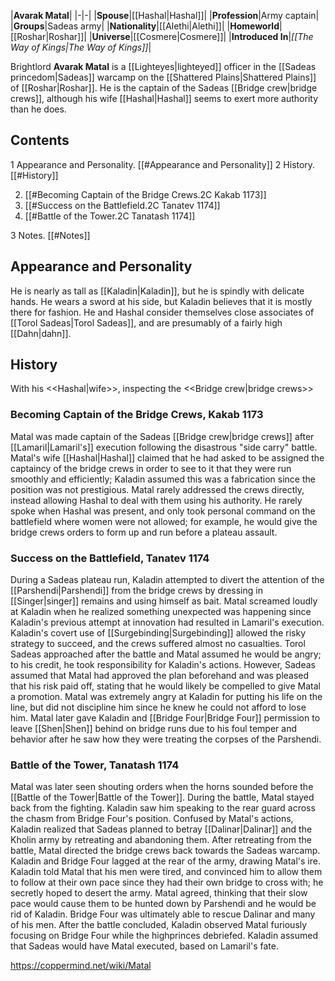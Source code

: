 |**Avarak Matal**|
|-|-|
|**Spouse**|[[Hashal\|Hashal]]|
|**Profession**|Army captain|
|**Groups**|Sadeas army|
|**Nationality**|[[Alethi\|Alethi]]|
|**Homeworld**|[[Roshar\|Roshar]]|
|**Universe**|[[Cosmere\|Cosmere]]|
|**Introduced In**|*[[The Way of Kings\|The Way of Kings]]*|

Brightlord **Avarak Matal** is a [[Lighteyes\|lighteyed]] officer in the [[Sadeas princedom\|Sadeas]] warcamp on the [[Shattered Plains\|Shattered Plains]] of [[Roshar\|Roshar]]. He is the captain of the Sadeas [[Bridge crew\|bridge crews]], although his wife [[Hashal\|Hashal]] seems to exert more authority than he does.

## Contents

1 Appearance and Personality. [[#Appearance and Personality]] 
2 History. [[#History]] 

2. [[#Becoming Captain of the Bridge Crews.2C Kakab 1173]] 
2. [[#Success on the Battlefield.2C Tanatev 1174]] 
2. [[#Battle of the Tower.2C Tanatash 1174]] 


3 Notes. [[#Notes]] 


## Appearance and Personality
He is nearly as tall as [[Kaladin\|Kaladin]], but he is spindly with delicate hands. He wears a sword at his side, but Kaladin believes that it is mostly there for fashion. He and Hashal consider themselves close associates of [[Torol Sadeas\|Torol Sadeas]], and are presumably of a fairly high [[Dahn\|dahn]].

## History
  With his <<Hashal\|wife>>, inspecting the <<Bridge crew\|bridge crews>>
### Becoming Captain of the Bridge Crews, Kakab 1173
Matal was made captain of the Sadeas [[Bridge crew\|bridge crews]] after [[Lamaril\|Lamaril's]] execution following the disastrous "side carry" battle. Matal's wife [[Hashal\|Hashal]] claimed that he had asked to be assigned the captaincy of the bridge crews in order to see to it that they were run smoothly and efficiently; Kaladin assumed this was a fabrication since the position was not prestigious.
Matal rarely addressed the crews directly, instead allowing Hashal to deal with them using his authority. He rarely spoke when Hashal was present, and only took personal command on the battlefield where women were not allowed; for example, he would give the bridge crews orders to form up and run before a plateau assault.

### Success on the Battlefield, Tanatev 1174
During a Sadeas plateau run, Kaladin attempted to divert the attention of the [[Parshendi\|Parshendi]] from the bridge crews by dressing in [[Singer\|singer]] remains and using himself as bait. Matal screamed loudly at Kaladin when he realized something unexpected was happening since Kaladin's previous attempt at innovation had resulted in Lamaril's execution. Kaladin's covert use of [[Surgebinding\|Surgebinding]] allowed the risky strategy to succeed, and the crews suffered almost no casualties. Torol Sadeas approached after the battle and Matal assumed he would be angry; to his credit, he took responsibility for Kaladin's actions. However, Sadeas assumed that Matal had approved the plan beforehand and was pleased that his risk paid off, stating that he would likely be compelled to give Matal a promotion. Matal was extremely angry at Kaladin for putting his life on the line, but did not discipline him since he knew he could not afford to lose him.
Matal later gave Kaladin and [[Bridge Four\|Bridge Four]] permission to leave [[Shen\|Shen]] behind on bridge runs due to his foul temper and behavior after he saw how they were treating the corpses of the Parshendi.

### Battle of the Tower, Tanatash 1174
Matal was later seen shouting orders when the horns sounded before the [[Battle of the Tower\|Battle of the Tower]]. During the battle, Matal stayed back from the fighting. Kaladin saw him speaking to the rear guard across the chasm from Bridge Four's position. Confused by Matal's actions, Kaladin realized that Sadeas planned to betray [[Dalinar\|Dalinar]] and the Kholin army by retreating and abandoning them.
After retreating from the battle, Matal directed the bridge crews back towards the Sadeas warcamp. Kaladin and Bridge Four lagged at the rear of the army, drawing Matal's ire. Kaladin told Matal that his men were tired, and convinced him to allow them to follow at their own pace since they had their own bridge to cross with; he secretly hoped to desert the army. Matal agreed, thinking that their slow pace would cause them to be hunted down by Parshendi and he would be rid of Kaladin. Bridge Four was ultimately able to rescue Dalinar and many of his men.
After the battle concluded, Kaladin observed Matal furiously focusing on Bridge Four while the highprinces debriefed. Kaladin assumed that Sadeas would have Matal executed, based on Lamaril's fate.



https://coppermind.net/wiki/Matal
